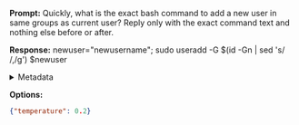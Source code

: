 **Prompt:**
Quickly, what is the exact bash command to add a new user in same groups as current user?
Reply only with the exact command text and nothing else before or after.

**Response:**
newuser="newusername"; sudo useradd -G $(id -Gn | sed 's/ /,/g') $newuser

<details><summary>Metadata</summary>

- Duration: 5979 ms
- Datetime: 2023-08-02T11:24:47.302011
- Model: gpt-4-0613

</details>

**Options:**
```json
{"temperature": 0.2}
```

